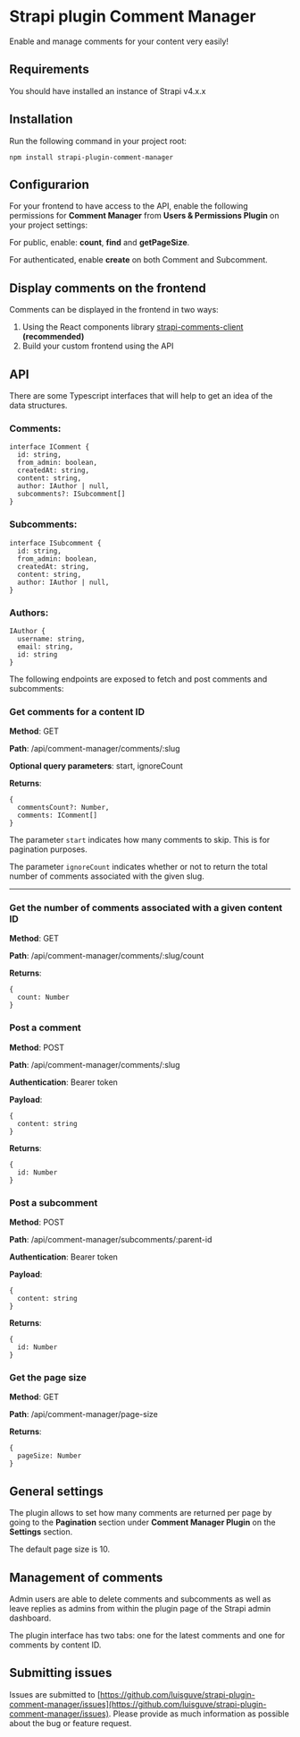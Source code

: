 # Strapi plugin Comment Manager

Enable and manage comments for your content very easily!

## Requirements

You should have installed an instance of Strapi v4.x.x

## Installation

Run the following command in your project root:

    npm install strapi-plugin-comment-manager

## Configurarion

For your frontend to have access to the API, enable the following permissions for **Comment Manager** from **Users & Permissions Plugin** on your project settings:

For public, enable: **count**, **find** and **getPageSize**.

For authenticated, enable **create** on both Comment and Subcomment.

## Display comments on the frontend

Comments can be displayed in the frontend in two ways:

1. Using the React components library [strapi-comments-client](https://npmjs.com/package/strapi-comments-client) **(recommended)**
2. Build your custom frontend using the API

## API

There are some Typescript interfaces that will help to get an idea of the data structures.

### Comments:
    interface IComment {
      id: string,
      from_admin: boolean,
      createdAt: string,
      content: string,
      author: IAuthor | null,
      subcomments?: ISubcomment[]
    }

### Subcomments:
    interface ISubcomment {
      id: string,
      from_admin: boolean,
      createdAt: string,
      content: string,
      author: IAuthor | null,
    }

### Authors:
    IAuthor {
      username: string,
      email: string,
      id: string
    }


The following endpoints are exposed to fetch and post comments and subcomments:

### Get comments for a content ID

**Method**: GET

**Path**: /api/comment-manager/comments/:slug

**Optional query parameters**: start, ignoreCount

**Returns**:

    {
      commentsCount?: Number,
      comments: IComment[]
    }

The parameter `start` indicates how many comments to skip. This is for pagination purposes.

The parameter `ignoreCount` indicates whether or not to return the total number of comments associated with the given slug.

---

### Get the number of comments associated with a given content ID

**Method**: GET

**Path**: /api/comment-manager/comments/:slug/count

**Returns**:

    {
      count: Number
    }

### Post a comment

**Method**: POST

**Path**: /api/comment-manager/comments/:slug

**Authentication**: Bearer token

**Payload**:

    {
      content: string
    }

**Returns**:

    {
      id: Number
    }

### Post a subcomment

**Method**: POST

**Path**: /api/comment-manager/subcomments/:parent-id

**Authentication**: Bearer token

**Payload**:

    {
      content: string
    }

**Returns**:

    {
      id: Number
    }

### Get the page size

**Method**: GET

**Path**: /api/comment-manager/page-size

**Returns**:

    {
      pageSize: Number
    }

## General settings

The plugin allows to set how many comments are returned per page by going to the **Pagination** section under **Comment Manager Plugin** on the **Settings** section.

The default page size is 10.

## Management of comments

Admin users are able to delete comments and subcomments as well as leave replies as admins from within the plugin page of the Strapi admin dashboard.

The plugin interface has two tabs: one for the latest comments and one for comments by content ID.

## Submitting issues

Issues are submitted to [https://github.com/luisguve/strapi-plugin-comment-manager/issues](https://github.com/luisguve/strapi-plugin-comment-manager/issues). Please provide as much information as possible about the bug or feature request.
